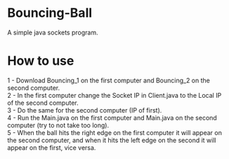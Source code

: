 # Bouncing-Ball
A simple java sockets program.

# How to use
1 - Download Bouncing_1 on the first computer and Bouncing_2 on the second computer. <br />
2 - In the first computer change the Socket IP in Client.java to the Local IP of the second computer. <br />
3 - Do the same for the second computer (IP of first). <br />
4 - Run the Main.java on the first computer and Main.java on the second computer (try to not take too long). <br />
5 - When the ball hits the right edge on the first computer it will appear on the second computer, and when it hits the left edge on the second it will appear on the first, vice versa. <br />
